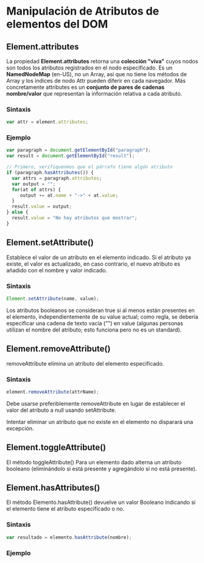 # Manipulación de Atributos de elementos del DOM

## Element.attributes

La propiedad **Element.attributes** retorna una **colección "viva"** cuyos nodos son todos los atributos registrados en el nodo especificado. Es un **NamedNodeMap** (en-US), no un Array, así que no tiene los métodos de Array y los índices de nodo Attr pueden diferir en cada navegador. Más concretamente attributes es un **conjunto de pares de cadenas nombre/valor** que representan la información relativa a cada atributo.
### Sintaxis
```javascript
var attr = element.attributes;
```
### Ejemplo
```javascript
var paragraph = document.getElementById("paragraph");
var result = document.getElementById("result");

// Primero, verifiquenmos que el párrafo tiene algún atributo
if (paragraph.hasAttributes()) {
  var attrs = paragraph.attributes;
  var output = "";
  for(at of attrs) {
     output += at.name + "->" + at.value;
  }
  result.value = output; 
} else {
  result.value = "No hay atributos que mostrar";
}
```
## Element.setAttribute()
Establece el valor de un atributo en el elemento indicado. Si el atributo ya existe, el valor es actualizado, en caso contrario, el nuevo atributo es añadido con el nombre y valor indicado.
### Sintaxis
```javascript
Element.setAttribute(name, value);
```
Los atributos booleanos se consideran true si al menos están presentes en el elemento, independientemente de su value actual; como regla, se debería especificar una cadena de texto vacía ("") en value (algunas personas utilizan el nombre del atributo; esto funciona pero no es un standard).
## Element.removeAttribute()
removeAttribute elimina un atributo del elemento especificado.
### Sintaxis
```javascript
element.removeAttribute(attrName);
```
Debe usarse preferiblemente removeAttribute en lugar de establecer el valor del atributo a null usando setAttribute.

Intentar eliminar un atributo que no existe en el elemento no disparará una excepción.
## Element.toggleAttribute()
El método toggleAttribute() Para un elemento dado alterna un atributo booleano (eliminándolo si está presente y agregándolo si no está presente).
## Element.hasAttributes()
El método Elemento.hasAttribute() devuelve un valor Booleano indicando si el elemento tiene el atributo especificado o no.
### Sintaxis
```javascript
var resultado = elemento.hasAttribute(nombre);
```

### Ejemplo
```html

```

